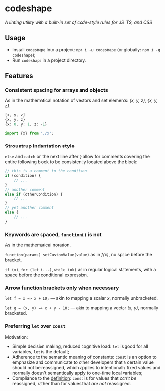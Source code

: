 # codeshape

*A linting utility with a built-in set of code-style rules for JS, TS, and CSS*

## Usage

- Install `codeshape` into a project: `npm i -D codeshape` (or globally: `npm i -g codeshape`);
- Run `codeshape` in a project directory.

## Features

### Consistent spacing for arrays and objects

As in the mathematical notation of vectors and set elements: *(x, y, z)*, *{x, y, z}*.

```ts
[x, y, z]
{x, y, z}
{x: 0, y: 1, z: -1}

import {x} from './x';
```

### Stroustrup indentation style

`else` and `catch` on the next line after `}` allow for comments covering the entire following block to be consistently located above the block:

```ts
// this is a comment to the condition
if (condition) {
    // ...
}
// another comment
else if (otherCondition) {
    // ...
}
// yet another comment
else {
    // ...
}
```

### Keywords are spaced, `function()` is not

As in the mathematical notation.

`function(params)`, `setCustomValue(value)` as in *f(x)*, no space before the bracket.

`if (x)`, `for (let i...)`, `while (ok)` as in regular logical statements, with a space before the conditional expression.

### Arrow function brackets only when necessary

`let f = x => x + 10;` — akin to mapping a scalar *x*, normally unbracketed.

`let g = (x, y) => x + y - 10;` — akin to mapping a vector *(x, y)*, normally bracketed.

### Preferring `let` over `const`

Motivation:

- Simple decision making, reduced cognitive load: `let` is good for all variables, `let` is the default;
- Adherence to the semantic meaning of constants: `const` is an option to emphasize and communicate to other developers that a certain value should not be reassigned, which applies to intentionally fixed values and normally doesn't semantically apply to one-time local variables;
- Compliance to the [definition](https://developer.mozilla.org/en-US/docs/Web/JavaScript/Reference/Statements/const): `const` is for values that *can't be* reassigned, rather than for values that *are not* reassigned.
